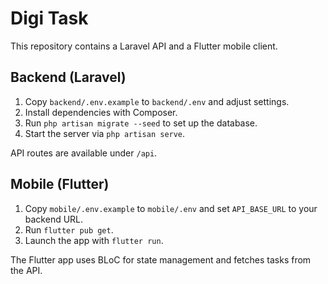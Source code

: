 # Digi Task

This repository contains a Laravel API and a Flutter mobile client.

## Backend (Laravel)

1. Copy `backend/.env.example` to `backend/.env` and adjust settings.
2. Install dependencies with Composer.
3. Run `php artisan migrate --seed` to set up the database.
4. Start the server via `php artisan serve`.

API routes are available under `/api`.

## Mobile (Flutter)

1. Copy `mobile/.env.example` to `mobile/.env` and set `API_BASE_URL` to your backend URL.
2. Run `flutter pub get`.
3. Launch the app with `flutter run`.

The Flutter app uses BLoC for state management and fetches tasks from the API.
